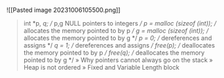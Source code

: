 ![[Pasted image 20231006105500.png]]
> int *p, *q; /* p,g NULL pointers to integers */ p = malloc (sizeof (int)); /* allocates the memory pointed to by p */ g = malloc (sizeof (int)); /* allocates the memory pointed to by g */ *p = 0; /* dereferences and assigns */ *q = 1; /* dereferences and assigns */ free(p); /* deallocates the memory pointed to by p */ free(q); /* deallocates the memory pointed to by g */ » Why pointers cannot always go on the stack » Heap is not ordered » Fixed and Variable Length block